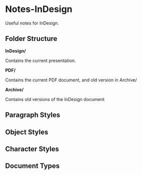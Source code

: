 # Notes-InDesign
Useful notes for InDesign.

## Folder Structure

**InDesign/**

Contains the current presentation.

**PDF/**

Contains the current PDF document, and old version in Archive/

**Archive/**

Contains old versions of the InDesign document

## Paragraph Styles

## Object Styles

## Character Styles

## Document Types

## 
